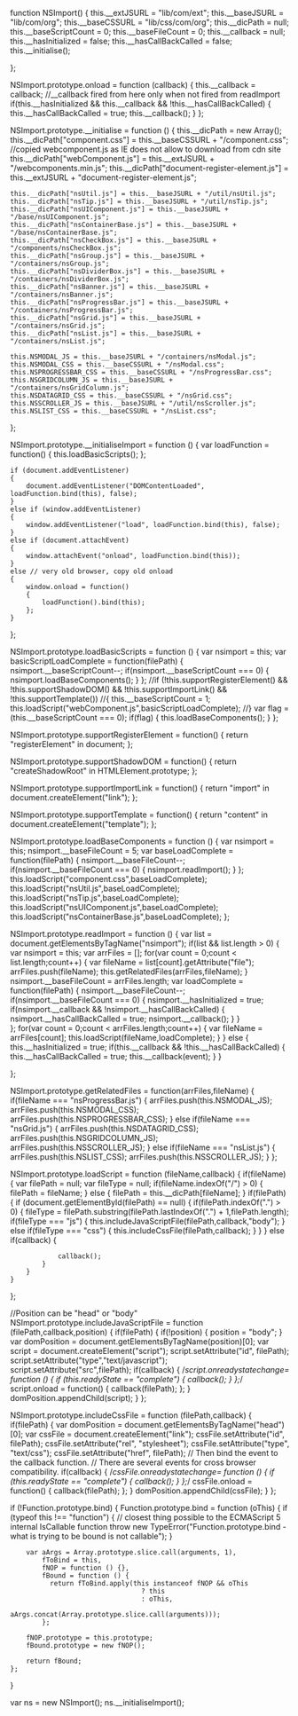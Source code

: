 function NSImport()
{
	this.__extJSURL = "lib/com/ext";
	this.__baseJSURL = "lib/com/org";
	this.__baseCSSURL = "lib/css/com/org";
	this.__dicPath = null;
	this.__baseScriptCount = 0;
	this.__baseFileCount = 0;
	this.__callback = null;
	this.__hasInitialized = false; 
	this.__hasCallBackCalled = false;
	this.__initialise();
	
};

NSImport.prototype.onload = function (callback)
{
	this.__callback = callback;
	//__callback fired from here only when not fired from readImport
	if(this.__hasInitialized && this.__callback && !this.__hasCallBackCalled)
	{
		this.__hasCallBackCalled = true;
		this.__callback();
	}
};

NSImport.prototype.__initialise = function ()
{
	this.__dicPath = new Array();
	this.__dicPath["component.css"] = this.__baseCSSURL + "/component.css";
	//copied webcomponent.js as IE does not allow to download from cdn site 
	this.__dicPath["webComponent.js"] = this.__extJSURL + "/webcomponents.min.js";
	this.__dicPath["document-register-element.js"] = this.__extJSURL + "document-register-element.js";
	
	this.__dicPath["nsUtil.js"] = this.__baseJSURL + "/util/nsUtil.js";
	this.__dicPath["nsTip.js"] = this.__baseJSURL + "/util/nsTip.js";
	this.__dicPath["nsUIComponent.js"] = this.__baseJSURL + "/base/nsUIComponent.js";
	this.__dicPath["nsContainerBase.js"] = this.__baseJSURL + "/base/nsContainerBase.js";
	this.__dicPath["nsCheckBox.js"] = this.__baseJSURL + "/components/nsCheckBox.js";
	this.__dicPath["nsGroup.js"] = this.__baseJSURL + "/containers/nsGroup.js";
	this.__dicPath["nsDividerBox.js"] = this.__baseJSURL + "/containers/nsDividerBox.js";
	this.__dicPath["nsBanner.js"] = this.__baseJSURL + "/containers/nsBanner.js";
	this.__dicPath["nsProgressBar.js"] = this.__baseJSURL + "/containers/nsProgressBar.js";
	this.__dicPath["nsGrid.js"] = this.__baseJSURL + "/containers/nsGrid.js";
	this.__dicPath["nsList.js"] = this.__baseJSURL + "/containers/nsList.js";
	
	this.NSMODAL_JS = this.__baseJSURL + "/containers/nsModal.js";
	this.NSMODAL_CSS = this.__baseCSSURL + "/nsModal.css";
	this.NSPROGRESSBAR_CSS = this.__baseCSSURL + "/nsProgressBar.css";
	this.NSGRIDCOLUMN_JS = this.__baseJSURL + "/containers/nsGridColumn.js";
	this.NSDATAGRID_CSS = this.__baseCSSURL + "/nsGrid.css";
	this.NSSCROLLER_JS = this.__baseJSURL + "/util/nsScroller.js";
	this.NSLIST_CSS = this.__baseCSSURL + "/nsList.css";
};

NSImport.prototype.__initialiseImport = function ()
{
	var loadFunction = function()
	{
		this.loadBasicScripts();
	};
	
	if (document.addEventListener) 
	{ 
	    document.addEventListener("DOMContentLoaded", loadFunction.bind(this), false);
	} 
	else if (window.addEventListener) 
	{
	    window.addEventListener("load", loadFunction.bind(this), false);
	} 
	else if (document.attachEvent) 
	{
	    window.attachEvent("onload", loadFunction.bind(this));
	}
	else // very old browser, copy old onload
	{
		window.onload = function() 
		{ 
			loadFunction().bind(this);
		};
	}
};

NSImport.prototype.loadBasicScripts = function ()
{
	var nsimport = this;
	var basicScriptLoadComplete = function(filePath)
	{
		nsimport.__baseScriptCount--;
		if(nsimport.__baseScriptCount === 0)
		{
			nsimport.loadBaseComponents();
		}
	};
	//if (!this.supportRegisterElement() && !this.supportShadowDOM() && !this.supportImportLink() && !this.supportTemplate())
	//{
		this.__baseScriptCount = 1;
		this.loadScript("webComponent.js",basicScriptLoadComplete);
	//}
	var flag = (this.__baseScriptCount === 0);
	if(flag)
	{
		this.loadBaseComponents();
	}
};

NSImport.prototype.supportRegisterElement = function()
{
	return "registerElement" in document;
};

NSImport.prototype.supportShadowDOM = function()
{
	return "createShadowRoot" in HTMLElement.prototype;
};

NSImport.prototype.supportImportLink = function()
{
	return "import" in document.createElement("link");
};

NSImport.prototype.supportTemplate = function()
{
	return "content" in document.createElement("template");
};


NSImport.prototype.loadBaseComponents = function ()
{
	var nsimport = this;
	nsimport.__baseFileCount = 5;
	var baseLoadComplete = function(filePath)
	{
		nsimport.__baseFileCount--;
		if(nsimport.__baseFileCount === 0)
		{
			nsimport.readImport();
		}
	};
	this.loadScript("component.css",baseLoadComplete);
	this.loadScript("nsUtil.js",baseLoadComplete);
	this.loadScript("nsTip.js",baseLoadComplete);
	this.loadScript("nsUIComponent.js",baseLoadComplete);
	this.loadScript("nsContainerBase.js",baseLoadComplete);
};

NSImport.prototype.readImport = function ()
{
	var list = document.getElementsByTagName("nsimport");
	if(list && list.length > 0)
	{
		var nsimport = this;
		var arrFiles = [];
		for(var count = 0;count < list.length;count++)
	    {
	         var fileName = list[count].getAttribute("file");
	         arrFiles.push(fileName);
	         this.getRelatedFiles(arrFiles,fileName);
	    }
		nsimport.__baseFileCount = arrFiles.length;
		var loadComplete = function(filePath)
		{
			nsimport.__baseFileCount--;
			if(nsimport.__baseFileCount === 0)
			{
				nsimport.__hasInitialized = true;
				if(nsimport.__callback && !nsimport.__hasCallBackCalled)
				{
					nsimport.__hasCallBackCalled = true;
					nsimport.__callback();
				}
			}			
		};
		for(var count = 0;count < arrFiles.length;count++)
	    {
	         var fileName = arrFiles[count];
	         this.loadScript(fileName,loadComplete);
	    }
	}
	else
	{
		this.__hasInitialized = true;
		if(this.__callback && !this.__hasCallBackCalled)
		{
			this.__hasCallBackCalled = true;
			this.__callback(event);
		}
	}
		
};

NSImport.prototype.getRelatedFiles = function(arrFiles,fileName)
{
	if(fileName === "nsProgressBar.js")
	{
		arrFiles.push(this.NSMODAL_JS);
		arrFiles.push(this.NSMODAL_CSS);
		arrFiles.push(this.NSPROGRESSBAR_CSS);
	}
	else if(fileName === "nsGrid.js")
	{
		arrFiles.push(this.NSDATAGRID_CSS);
		arrFiles.push(this.NSGRIDCOLUMN_JS);
		arrFiles.push(this.NSSCROLLER_JS);
	}
	else if(fileName === "nsList.js")
	{
		arrFiles.push(this.NSLIST_CSS);
		arrFiles.push(this.NSSCROLLER_JS);
	}
};

NSImport.prototype.loadScript = function (fileName,callback)
{
	if(fileName)
    {
	   	var filePath = null;
	   	var fileType = null;
	   	if(fileName.indexOf("/") > 0)
	   	{
	   		filePath =  fileName;
	   	}
	   	else
	   	{
	   		 filePath = this.__dicPath[fileName];
	   	}
	   	if(filePath)
		{
			if (document.getElementById(filePath) == null) 
			{
				if(filePath.indexOf(".") > 0)
				{
					fileType = filePath.substring(filePath.lastIndexOf(".") + 1,filePath.length);
					if(fileType === "js")
					{
						this.includeJavaScriptFile(filePath,callback,"body");
					}
					else if(fileType === "css")
					{
						this.includeCssFile(filePath,callback);
					}
				}
			}
			else if(callback)
			{
				
				callback();
			}
		}
    }
	
};

//Position can be "head" or "body"
NSImport.prototype.includeJavaScriptFile = function (filePath,callback,position)
{
    if(filePath)
    {
        if(!position)
        {
            position = "body";
        }
        var domPosition = document.getElementsByTagName(position)[0];
        var script = document.createElement("script");
        script.setAttribute("id", filePath);
        script.setAttribute("type","text/javascript");
        script.setAttribute("src",filePath);
        if(callback)
        {
            /*script.onreadystatechange= function ()
            {
                if (this.readyState == "complete")
                {
                    callback();
                }
            };*/
            script.onload = function()
            {
            	callback(filePath);
            }; 
        }
        domPosition.appendChild(script);
    }
};

NSImport.prototype.includeCssFile = function (filePath,callback)
{
    if(filePath)
    {
        var domPosition = document.getElementsByTagName("head")[0];
        var cssFile = document.createElement("link");
        cssFile.setAttribute("id", filePath);
        cssFile.setAttribute("rel", "stylesheet");
        cssFile.setAttribute("type", "text/css");
        cssFile.setAttribute("href", filePath);
        // Then bind the event to the callback function.
        // There are several events for cross browser compatibility.
        if(callback)
        {
            /*cssFile.onreadystatechange= function ()
            {
                if (this.readyState == "complete")
                {
                    callback();
                }
            };*/
            cssFile.onload = function()
            {
            	callback(filePath);
            };
        }
        domPosition.appendChild(cssFile);
    }
};

if (!Function.prototype.bind) 
{
	Function.prototype.bind = function (oThis) 
	{
	    if (typeof this !== "function") 
	    {
	      // closest thing possible to the ECMAScript 5 internal IsCallable function
	      throw new TypeError("Function.prototype.bind - what is trying to be bound is not callable");
	    }

	    var aArgs = Array.prototype.slice.call(arguments, 1),
	        fToBind = this,
	        fNOP = function () {},
	        fBound = function () {
	          return fToBind.apply(this instanceof fNOP && oThis
	                                 ? this
	                                 : oThis,
	                               aArgs.concat(Array.prototype.slice.call(arguments)));
	        };

	    fNOP.prototype = this.prototype;
	    fBound.prototype = new fNOP();

	    return fBound;
	};
}

var ns = new NSImport();
ns.__initialiseImport();
